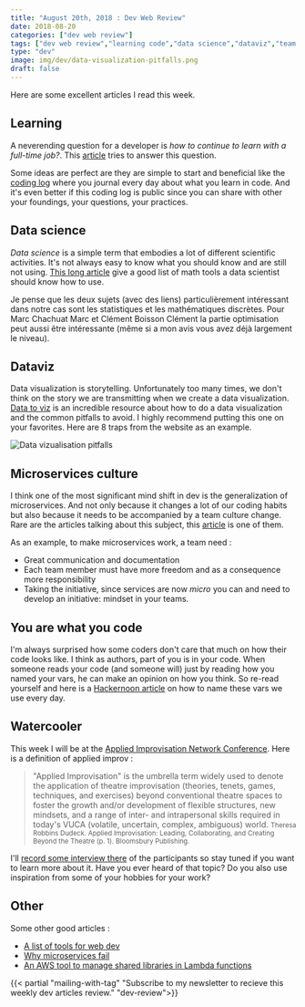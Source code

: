 ```yaml
---
title: "August 20th, 2018 : Dev Web Review"
date: 2018-08-20
categories: ["dev web review"]
tags: ["dev web review","learning code","data science","dataviz","team culture","microservices","web review"]
type: "dev"
image: img/dev/data-visualization-pitfalls.png
draft: false
---
```


Here are some excellent articles I read this week.

## Learning

A neverending question for a developer is _how to continue to learn with a full-time job?_. This [article](https://dev.to/beznet/learning-code-while-working-a-full-time-job-365p) tries to answer this question.

Some ideas are perfect are they are simple to start and beneficial like the [coding log](/dev/code-log/) where you journal every day about what you learn in code. And it's even better if this coding log is public since you can share with other your foundings, your questions, your practices.

## Data science

_Data science_ is a simple term that embodies a lot of different scientific activities. It's not always easy to know what you should know and are still not using. [This long article](https://towardsdatascience.com/essential-math-for-data-science-why-and-how-e88271367fbd) give a good list of math tools a data scientist should know how to use. 


Je pense que les deux sujets (avec des liens) particulièrement intéressant dans notre cas sont les statistiques et les mathématiques discrètes. Pour  Marc Chachuat Marc  et  Clément Boisson Clément  la partie optimisation peut aussi être intéressante (même si a mon avis vous avez déjà largement le niveau).

## Dataviz
Data visualization is storytelling. Unfortunately too many times, we don't think on the story we are transmitting when we create a data visualization. [Data to viz](https://www.data-to-viz.com/caveats.html) is an incredible resource about how to do a data visualization and the common pitfalls to avoid. I highly recommend putting this one on your favorites. Here are 8 traps from the website as an example.

![Data vizualisation pitfalls](/img/dev/data-visualization-pitfalls.png)

## Microservices culture
I think one of the most significant mind shift in dev is the generalization of microservices. And not only because it changes a lot of our coding habits but also because it needs to be accompanied by a team culture change. Rare are the articles talking about this subject, this [article](https://buttercms.com/books/microservices-for-startups/designing-a-successful-microservices-engineering-culture) is one of them.

As an example, to make microservices work, a team need : 

- Great communication and documentation
- Each team member must have more freedom and as a consequence more responsibility
- Taking the initiative, since services are now _micro_ you can and need to develop an initiative: mindset in your teams.

## You are what you code
I'm always surprised how some coders don't care that much on how their code looks like. I think as authors, part of you is in your code. When someone reads your code (and someone will) just by reading how you named your vars, he can make an opinion on how you think. So re-read yourself and here is a [Hackernoon article](https://hackernoon.com/the-art-of-naming-variables-52f44de00aad) on how to name these vars we use every day.

## Watercooler
This week I will be at the [Applied Improvisation Network Conference](http://appliedimprovisation.network/). Here is a definition of applied improv : 

> "Applied Improvisation" is the umbrella term widely used to denote the application of theatre improvisation (theories, tenets, games, techniques, and exercises) beyond conventional theatre spaces to foster the growth and/or development of flexible structures, new mindsets, and a range of inter- and intrapersonal skills required in today's VUCA (volatile, uncertain, complex, ambiguous) world.
> <small>Theresa Robbins Dudeck. Applied Improvisation: Leading, Collaborating, and Creating Beyond the Theatre (p. 1). Bloomsbury Publishing.</small> 

I'll [record some interview there](http://theworldasastage.com/two-questions-at-the-applied-improvisation-network-conference/) of the participants so stay tuned if you want to learn more about it. Have you ever heard of that topic? Do you also use inspiration from some of your hobbies for your work?


## Other
Some other good articles : 

- [A list of tools for web dev](https://dzone.com/articles/10-tools-i-use-for-mobile-web-development-with-2-b)
- [Why microservices fail](https://hackernoon.com/why-microservices-fail-6cdc006f9540)
- [An AWS tool to manage shared libraries in Lambda functions](https://hackernoon.com/why-microservices-fail-6cdc006f9540)


{{< partial "mailing-with-tag" "Subscribe to my newsletter to recieve this weekly dev articles review." "dev-review">}}



